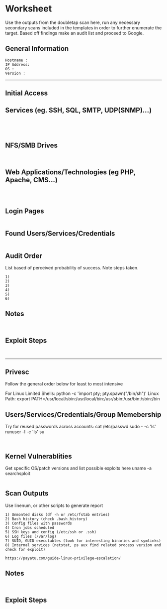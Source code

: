 # Worksheet
Use the outputs from the doubletap scan here, run any necessary secondary scans included in the templates
in order to further enumerate the target. Based off findings make an audit list and proceed to Google.

## General Information
```
Hostname :
IP Address:
OS :
Version :
```
------------------------------------------------------------------------
Initial Access
------------------------------------------------------------------------
## Services (eg. SSH, SQL, SMTP, UDP(SNMP)...)
```




```

## NFS/SMB Drives
```


```

## Web Applications/Technologies (eg PHP, Apache, CMS...)
```



```

## Login Pages
```

```

## Found Users/Services/Credentials
```

```

## Audit Order
List based of perceived probability of success. Note steps taken.
```
1)
2)
3)
4)
5)
6)
```

## Notes
```


```

## Exploit Steps
```


```

------------------------------------------------------------------------
Privesc
------------------------------------------------------------------------
Follow the general order below for least to most intensive

For Linux Limited Shells:
python -c 'import pty; pty.spawn("/bin/sh")'
Linux Path:
export PATH=/usr/local/sbin:/usr/local/bin:/usr/sbin:/usr/bin:/sbin:/bin

## Users/Services/Credentials/Group Memebership
Try for reused passwords across accounts:
cat /etc/passwd
sudo - <user> -c 'ls'
runuser -l <user> -c 'ls'
su <user>

```


```

## Kernel Vulnerablities
Get specific OS/patch versions and list possible exploits here
uname -a
searchsploit <version>
```
```
  
## Scan Outputs
Use linenum, or other scripts to generate report

``` 
1) Unmonted disks (df -h or /etc/fstab entries)
2) Bash history (check .bash_history)
3) Config files with passwords
4) Cron jobs scheduled 
5) SSH keys and config (/etc/ssh or .ssh)
6) Log files (/var/log)
7) SUID, GUID executables (look for interesting binaries and symlinks)
8) Internal services (netstat, ps aux find related process version and check for exploit)

https://payatu.com/guide-linux-privilege-escalation/
```

## Notes
```


```

## Exploit Steps
```


```
